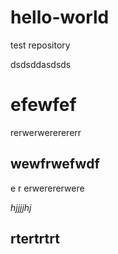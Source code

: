 # hello-world
test repository

dsdsddasdsds

efewfef
========
rerwerwererererr

wewfrwefwdf
-----------
e
r
erwerererwere

*hjjjjhj*


## rtertrtrt ##
